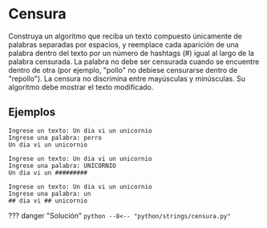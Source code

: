 # Censura

Construya un algoritmo que reciba un texto compuesto únicamente de palabras separadas por espacios, y reemplace cada aparición de una palabra dentro del texto por un número de hashtags (#) igual al largo de la palabra censurada. La palabra no debe ser censurada cuando se encuentre dentro de otra (por ejemplo, "pollo" no debiese censurarse dentro de "repollo"). La censura no discrimina entre mayúsculas y minúsculas. Su algoritmo debe mostrar el texto modificado.

## Ejemplos

```
Ingrese un texto: Un dia vi un unicornio
Ingrese una palabra: perro
Un dia vi un unicornio
```
```
Ingrese un texto: Un dia vi un unicornio
Ingrese una palabra: UNICORNIO
Un dia vi un #########
```
```
Ingrese un texto: Un dia vi un unicornio
Ingrese una palabra: un
## dia vi ## unicornio
```

??? danger "Solución"
    ```python
    --8<-- "python/strings/censura.py"
    ```
